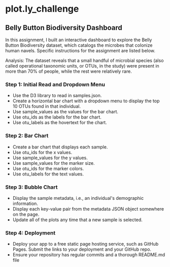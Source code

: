 # plot.ly_challenge
## Belly Button Biodiversity Dashboard

In this assignment, I built an interactive dashboard to explore the Belly Button Biodiversity dataset, which catalogs the microbes that colonize human navels. Specific instructions for the assignment are listed below. 

Analysis: The dataset reveals that a small handful of microbial species (also called operational taxonomic units, or OTUs, in the study) were present in more than 70% of people, while the rest were relatively rare.

### Step 1: Initial Read and Dropdown Menu

* Use the D3 library to read in samples.json.
* Create a horizontal bar chart with a dropdown menu to display the top 10 OTUs found in that individual.
* Use sample_values as the values for the bar chart.
* Use otu_ids as the labels for the bar chart.
* Use otu_labels as the hovertext for the chart.

### Step 2: Bar Chart

* Create a bar chart that displays each sample.
* Use otu_ids for the x values.
* Use sample_values for the y values.
* Use sample_values for the marker size.
* Use otu_ids for the marker colors.
* Use otu_labels for the text values.

### Step 3: Bubble Chart

* Display the sample metadata, i.e., an individual's demographic information.
* Display each key-value pair from the metadata JSON object somewhere on the page.
* Update all of the plots any time that a new sample is selected.

### Step 4: Deployment

* Deploy your app to a free static page hosting service, such as GitHub Pages. Submit the links to your deployment and your GitHub repo.
* Ensure your repository has regular commits and a thorough README.md file
